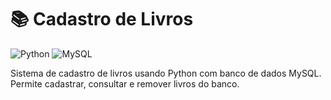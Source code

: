 # 📚 Cadastro de Livros
![Python](https://img.shields.io/badge/Python-blue?style=flat&logo=python&logoColor=white)
![MySQL](https://img.shields.io/badge/MySQL-blue?style=flat&logo=mysql&logoColor=white)

Sistema de cadastro de livros usando Python com banco de dados MySQL. Permite cadastrar, consultar e remover livros do banco.

